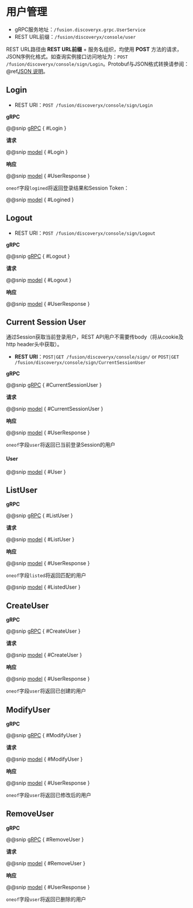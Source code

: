 # 用户管理

- gRPC服务地址：`/fusion.discoveryx.grpc.UserService`
- REST URL前缀：`/fusion/discoveryx/console/user`

REST URL路径由 **REST URL前缀** + 服务名组织，均使用 **POST** 方法的请求，JSON序例化格式。如查询实例接口访问地址为：`POST /fusion/discoveryx/console/sign/Login`。Protobuf与JSON格式转换请参阅： @ref[JSON 说明](../json.md)。

## Login

- REST URI：`POST /fusion/discoveryx/console/sign/Login`

**gRPC**

@@snip [gRPC](../../../../../../discoveryx-server/src/main/protobuf/fusion/discoveryx/server/grpc/server.proto) { #Login }

**请求**

@@snip [model](../../../../../../discoveryx-server/src/main/protobuf/fusion/discoveryx/server/protocol/user.proto) { #Login }

**响应**

@@snip [model](../../../../../../discoveryx-server/src/main/protobuf/fusion/discoveryx/server/protocol/user.proto) { #UserResponse }

`oneof`字段`logined`将返回登录结果和Session Token：

@@snip [model](../../../../../../discoveryx-server/src/main/protobuf/fusion/discoveryx/server/protocol/user.proto) { #Logined }

## Logout

- REST URI：`POST /fusion/discoveryx/console/sign/Logout`

**gRPC**

@@snip [gRPC](../../../../../../discoveryx-server/src/main/protobuf/fusion/discoveryx/server/grpc/server.proto) { #Logout }

**请求**

@@snip [model](../../../../../../discoveryx-server/src/main/protobuf/fusion/discoveryx/server/protocol/user.proto) { #Logout }

**响应**

@@snip [model](../../../../../../discoveryx-server/src/main/protobuf/fusion/discoveryx/server/protocol/user.proto) { #UserResponse }

## Current Session User

通过Session获取当前登录用户，REST API用户不需要传body（将从cookie及http header头中获取）。

- **REST URI**：`POST|GET /fusion/discoveryx/console/sign/` or `POST|GET /fusion/discoveryx/console/sign/CurrentSessionUser`

**gRPC**

@@snip [gRPC](../../../../../../discoveryx-server/src/main/protobuf/fusion/discoveryx/server/grpc/server.proto) { #CurrentSessionUser }

**请求**

@@snip [model](../../../../../../discoveryx-server/src/main/protobuf/fusion/discoveryx/server/protocol/user.proto) { #CurrentSessionUser }

**响应**

@@snip [model](../../../../../../discoveryx-server/src/main/protobuf/fusion/discoveryx/server/protocol/user.proto) { #UserResponse }

`oneof`字段`user`将返回已当前登录Session的用户

#### User

@@snip [model](../../../../../../discoveryx-server/src/main/protobuf/fusion/discoveryx/server/protocol/user.proto) { #User }

## ListUser

**gRPC**

@@snip [gRPC](../../../../../../discoveryx-server/src/main/protobuf/fusion/discoveryx/server/grpc/server.proto) { #ListUser }

**请求**

@@snip [model](../../../../../../discoveryx-server/src/main/protobuf/fusion/discoveryx/server/protocol/user.proto) { #ListUser }

**响应**

@@snip [model](../../../../../../discoveryx-server/src/main/protobuf/fusion/discoveryx/server/protocol/user.proto) { #UserResponse }

`oneof`字段`listed`将返回匹配的用户

@@snip [model](../../../../../../discoveryx-server/src/main/protobuf/fusion/discoveryx/server/protocol/user.proto) { #ListedUser }

## CreateUser

**gRPC**

@@snip [gRPC](../../../../../../discoveryx-server/src/main/protobuf/fusion/discoveryx/server/grpc/server.proto) { #CreateUser }

**请求**

@@snip [model](../../../../../../discoveryx-server/src/main/protobuf/fusion/discoveryx/server/protocol/user.proto) { #CreateUser }

**响应**

@@snip [model](../../../../../../discoveryx-server/src/main/protobuf/fusion/discoveryx/server/protocol/user.proto) { #UserResponse }

`oneof`字段`user`将返回已创建的用户

## ModifyUser

**gRPC**

@@snip [gRPC](../../../../../../discoveryx-server/src/main/protobuf/fusion/discoveryx/server/grpc/server.proto) { #ModifyUser }

**请求**

@@snip [model](../../../../../../discoveryx-server/src/main/protobuf/fusion/discoveryx/server/protocol/user.proto) { #ModifyUser }

**响应**

@@snip [model](../../../../../../discoveryx-server/src/main/protobuf/fusion/discoveryx/server/protocol/user.proto) { #UserResponse }

`oneof`字段`user`将返回已修改后的用户

## RemoveUser

**gRPC**

@@snip [gRPC](../../../../../../discoveryx-server/src/main/protobuf/fusion/discoveryx/server/grpc/server.proto) { #RemoveUser }

**请求**

@@snip [model](../../../../../../discoveryx-server/src/main/protobuf/fusion/discoveryx/server/protocol/user.proto) { #RemoveUser }

**响应**

@@snip [model](../../../../../../discoveryx-server/src/main/protobuf/fusion/discoveryx/server/protocol/user.proto) { #UserResponse }

`oneof`字段`user`将返回已删除的用户
